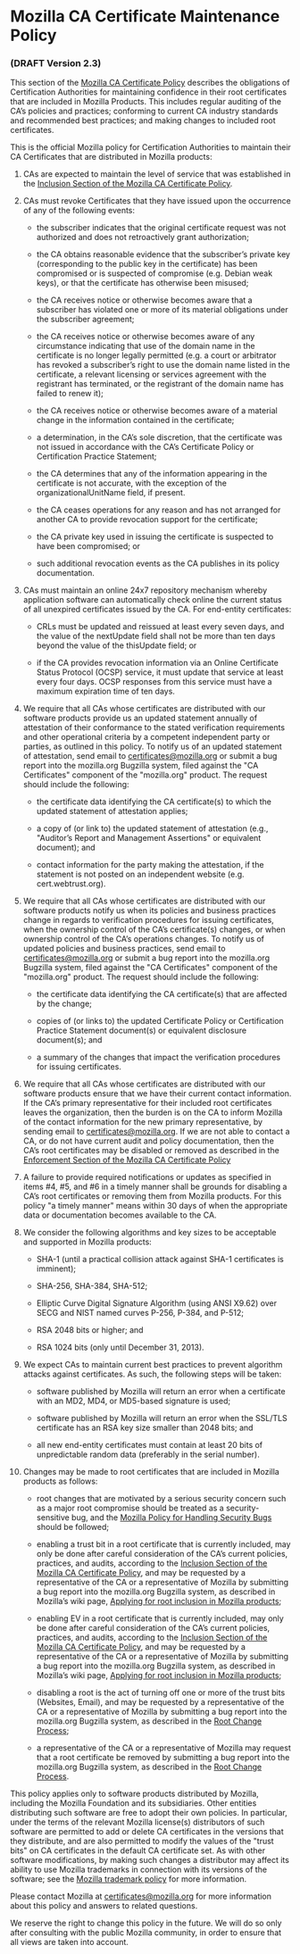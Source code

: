 Mozilla CA Certificate Maintenance Policy
=========================================

### (DRAFT Version 2.3)

This section of the [Mozilla CA Certificate Policy][policy] describes the
obligations of Certification Authorities for maintaining confidence in their
root certificates that are included in Mozilla Products. This includes regular
auditing of the CA’s policies and practices; conforming to current CA industry
standards and recommended best practices; and making changes to included root
certificates.

This is the official Mozilla policy for Certification Authorities to maintain
their CA Certificates that are distributed in Mozilla products:

1. CAs are expected to maintain the level of service that was established in the
   [Inclusion Section of the Mozilla CA Certificate Policy][inclusion].

2. CAs must revoke Certificates that they have issued upon the occurrence of any
   of the following events:

    * the subscriber indicates that the original certificate request was not
      authorized and does not retroactively grant authorization;

    * the CA obtains reasonable evidence that the subscriber’s private key
      (corresponding to the public key in the certificate) has been compromised
      or is suspected of compromise (e.g. Debian weak keys), or that the
      certificate has otherwise been misused;

    * the CA receives notice or otherwise becomes aware that a subscriber has
      violated one or more of its material obligations under the subscriber
      agreement;

    * the CA receives notice or otherwise becomes aware of any circumstance
      indicating that use of the domain name in the certificate is no longer
      legally permitted (e.g. a court or arbitrator has revoked a subscriber’s
      right to use the domain name listed in the certificate, a relevant
      licensing or services agreement with the registrant has terminated, or the
      registrant of the domain name has failed to renew it);

    * the CA receives notice or otherwise becomes aware of a material change in
      the information contained in the certificate;

    * a determination, in the CA’s sole discretion, that the certificate was not
      issued in accordance with the CA’s Certificate Policy or Certification
      Practice Statement;

    * the CA determines that any of the information appearing in the certificate
      is not accurate, with the exception of the organizationalUnitName field,
      if present.

    * the CA ceases operations for any reason and has not arranged for another
      CA to provide revocation support for the certificate;

    * the CA private key used in issuing the certificate is suspected to have
      been compromised; or

    * such additional revocation events as the CA publishes in its policy
      documentation.

3. CAs must maintain an online 24x7 repository mechanism whereby application
   software can automatically check online the current status of all unexpired
   certificates issued by the CA. For end-entity certificates:

    * CRLs must be updated and reissued at least every seven days, and the value
      of the nextUpdate field shall not be more than ten days beyond the value
      of the thisUpdate field; or

    * if the CA provides revocation information via an Online Certificate Status
      Protocol (OCSP) service, it must update that service at least every four
      days. OCSP responses from this service must have a maximum expiration time
      of ten days.

4. We require that all CAs whose certificates are distributed with our software
   products provide us an updated statement annually of attestation of their
   conformance to the stated verification requirements and other operational
   criteria by a competent independent party or parties, as outlined in this
   policy. To notify us of an updated statement of attestation, send email to
   [certificates@mozilla.org][certificates] or submit a bug report into the
   mozilla.org Bugzilla system, filed against the "CA Certificates" component of
   the "mozilla.org" product.  The request should include the following:

    * the certificate data identifying the CA certificate(s) to which the
      updated statement of attestation applies;

    * a copy of (or link to) the updated statement of attestation (e.g.,
      "Auditor’s Report and Management Assertions" or equivalent document); and

    * contact information for the party making the attestation, if the statement
      is not posted on an independent website (e.g.  cert.webtrust.org).

5. We require that all CAs whose certificates are distributed with our software
   products notify us when its policies and business practices change in regards
   to verification procedures for issuing certificates, when the ownership
   control of the CA’s certificate(s) changes, or when ownership control of the
   CA’s operations changes. To notify us of updated policies and business
   practices, send email to [certificates@mozilla.org][certificates] or submit a
   bug report into the mozilla.org Bugzilla system, filed against the "CA
   Certificates" component of the "mozilla.org" product.  The request should
   include the following:

    * the certificate data identifying the CA certificate(s) that are affected
      by the change;

    * copies of (or links to) the updated Certificate Policy or Certification
      Practice Statement document(s) or equivalent disclosure document(s); and

    * a summary of the changes that impact the verification procedures for
      issuing certificates.

6. We require that all CAs whose certificates are distributed with our software
   products ensure that we have their current contact information. If the CA’s
   primary representative for their included root certificates leaves the
   organization, then the burden is on the CA to inform Mozilla of the contact
   information for the new primary representative, by sending email to
   [certificates@mozilla.org][certificates].  If we are not able to contact a
   CA, or do not have current audit and policy documentation, then the CA’s root
   certificates may be disabled or removed as described in the [Enforcement
   Section of the Mozilla CA Certificate Policy][enforcement]

7. A failure to provide required notifications or updates as specified in items
   \#4, \#5, and \#6 in a timely manner shall be grounds for disabling a CA’s
   root certificates or removing them from Mozilla products. For this policy "a
   timely manner" means within 30 days of when the appropriate data or
   documentation becomes available to the CA.

8. We consider the following algorithms and key sizes to be acceptable and
   supported in Mozilla products:

    * SHA-1 (until a practical collision attack against SHA-1 certificates is
      imminent);

    * SHA-256, SHA-384, SHA-512;

    * Elliptic Curve Digital Signature Algorithm (using ANSI X9.62) over SECG and
      NIST named curves P-256, P-384, and P-512;

    * RSA 2048 bits or higher; and

    * RSA 1024 bits (only until December 31, 2013).

9. We expect CAs to maintain current best practices to prevent algorithm attacks
   against certificates. As such, the following steps will be taken:

   * software published by Mozilla will return an error
     when a certificate with an MD2, MD4, or MD5-based signature is used;

   * software published by Mozilla will return an error when the
     SSL/TLS certificate has an RSA key size smaller than 2048 bits; and

   * all new end-entity certificates must contain at least 20 bits of
     unpredictable random data (preferably in the serial number).

10. Changes may be made to root certificates that are included in Mozilla
   products as follows:

    * root changes that are motivated by a serious security concern such as a
      major root compromise should be treated as a security-sensitive bug, and
      the [Mozilla Policy for Handling Security Bugs][security-bugs] should be
      followed;

    * enabling a trust bit in a root certificate that is currently included, may
      only be done after careful consideration of the CA’s current policies,
      practices, and audits, according to the [Inclusion Section of the Mozilla
      CA Certificate Policy][inclusion], and may be requested by a
      representative of the CA or a representative of Mozilla by submitting a
      bug report into the mozilla.org Bugzilla system, as described in Mozilla’s
      wiki page, [Applying for root inclusion in Mozilla
      products][how-to-apply-trust-bits];

    * enabling EV in a root certificate that is currently included, may only be
      done after careful consideration of the CA’s current policies, practices,
      and audits, according to the [Inclusion Section of the Mozilla CA
      Certificate Policy][inclusion], and may be requested by a representative
      of the CA or a representative of Mozilla by submitting a bug report into
      the mozilla.org Bugzilla system, as described in Mozilla’s wiki page,
      [Applying for root inclusion in Mozilla
      products][how-to-apply-trust-bits];

    * disabling a root is the act of turning off one or more of the trust
      bits (Websites, Email), and may be requested by a
      representative of the CA or a representative of Mozilla by submitting a
      bug report into the mozilla.org Bugzilla system, as described in the [Root
      Change Process][root-change-process];

    * a representative of the CA or a representative of Mozilla may request that
      a root certificate be removed by submitting a bug report into the
      mozilla.org Bugzilla system, as described in the [Root Change
      Process][root-change-process].

This policy applies only to software products distributed by Mozilla,
including the Mozilla Foundation and its subsidiaries.  Other entities
distributing such software are free to adopt their own policies. In
particular, under the terms of the relevant Mozilla license(s) distributors
of such software are permitted to add or delete CA certificates in the
versions that they distribute, and are also permitted to modify the values of
the "trust bits" on CA certificates in the default CA certificate set. As
with other software modifications, by making such changes a distributor may
affect its ability to use Mozilla trademarks in connection with its versions
of the software; see the [Mozilla trademark policy][trademark] for more
information.

Please contact Mozilla at [certificates@mozilla.org][certificates] for more
information about this policy and answers to related questions.

We reserve the right to change this policy in the future. We will do so only
after consulting with the public Mozilla community, in order to ensure that all
views are taken into account.

[policy]: ./index.html
[inclusion]: ./InclusionPolicy.html
[maintenance]: ./MaintenancePolicy.html
[enforcement]: ./EnforcementPolicy.html
[trademark]: https://www.mozilla.org/en-US/foundation/trademarks/
[certificates]: mailto:certificates@mozilla.org
[security-bugs]: https://www.mozilla.org/en-US/about/governance/policies/security-group/bugs/
[how-to-apply-trust-bits]: https://wiki.mozilla.org/CA:How_to_apply#Enable_Additional_Trust_Bits_for_an_included_root
[root-change-process]: https://wiki.mozilla.org/CA:Root_Change_Process
